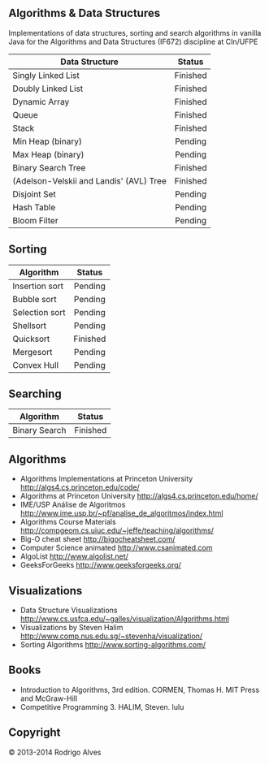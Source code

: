## Algorithms & Data Structures

Implementations of data structures, sorting and search algorithms in vanilla Java for the
Algorithms and Data Structures (IF672) discipline at CIn/UFPE

| Data Structure                                                | Status        |
| ------------------------------------------------------------- |:-------------:|
| Singly Linked List                                            | Finished      |
| Doubly Linked List                                            | Finished      |
| Dynamic Array                                                 | Finished      |
| Queue                                                         | Finished      |
| Stack                                                         | Finished      |
| Min Heap (binary)                                             | Pending       |
| Max Heap (binary)                                             | Pending       |
| Binary Search Tree                                            | Finished      |
| (Adelson-Velskii and Landis' (AVL) Tree                       | Finished      |
| Disjoint Set                                                  | Pending       |
| Hash Table                                                    | Pending       |
| Bloom Filter                                                  | Pending       |

## Sorting

| Algorithm                      | Status        |
| ------------------------------ |:-------------:|
| Insertion sort                 | Pending       |
| Bubble sort                    | Pending       |
| Selection sort                 | Pending       |
| Shellsort                      | Pending       |
| Quicksort                      | Finished      |
| Mergesort                      | Pending       |
| Convex Hull                    | Pending       |

## Searching

| Algorithm                      | Status        |
| ------------------------------ |:-------------:|
| Binary Search                  | Finished      |

## Algorithms

* Algorithms Implementations at Princeton University http://algs4.cs.princeton.edu/code/
* Algorithms at Princeton University http://algs4.cs.princeton.edu/home/
* IME/USP Análise de Algoritmos http://www.ime.usp.br/~pf/analise_de_algoritmos/index.html
* Algorithms Course Materials http://compgeom.cs.uiuc.edu/~jeffe/teaching/algorithms/
* Big-O cheat sheet http://bigocheatsheet.com/
* Computer Science animated http://www.csanimated.com
* AlgoList http://www.algolist.net/
* GeeksForGeeks http://www.geeksforgeeks.org/

## Visualizations

* Data Structure Visualizations http://www.cs.usfca.edu/~galles/visualization/Algorithms.html
* Visualizations by Steven Halim http://www.comp.nus.edu.sg/~stevenha/visualization/
* Sorting Algorithms http://www.sorting-algorithms.com/

## Books

* Introduction to Algorithms, 3rd edition. CORMEN, Thomas H. MIT Press and McGraw-Hill
* Competitive Programming 3. HALIM, Steven. lulu

## Copyright

© 2013-2014 Rodrigo Alves
